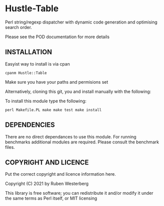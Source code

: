 # Hustle-Table

Perl string/regexp dispatcher with dynamic code generation and optimising
search order.


Please see the POD documentation for more details

## INSTALLATION

Easyist way to install is via cpan

	cpanm Hustle::Table

Make sure you have your paths and permisions set


Alternatively, cloning this git, you and install manually with the following:


To install this module type the following:

	perl Makefile.PL make make test make install

## DEPENDENCIES

There are no direct dependances to use this module. For running benchmarks
additional modules are required. Please consult the benchmark files.



## COPYRIGHT AND LICENCE

Put the correct copyright and licence information here.

Copyright (C) 2021 by Ruben Westerberg

This library is free software; you can redistribute it and/or modify it under
the same terms as Perl itself, or MIT licensing



